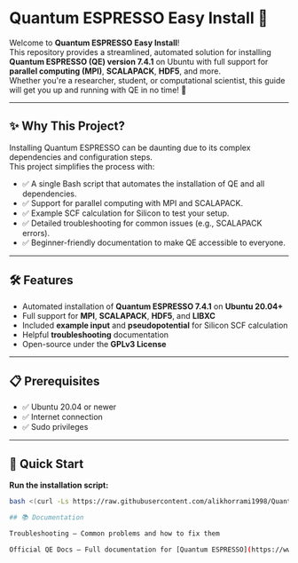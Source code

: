 # Quantum ESPRESSO Easy Install 🚀

Welcome to **Quantum ESPRESSO Easy Install**!  
This repository provides a streamlined, automated solution for installing **Quantum ESPRESSO (QE) version 7.4.1** on Ubuntu with full support for **parallel computing (MPI)**, **SCALAPACK**, **HDF5**, and more.  
Whether you're a researcher, student, or computational scientist, this guide will get you up and running with QE in no time! 🎉

---

## ✨ Why This Project?

Installing Quantum ESPRESSO can be daunting due to its complex dependencies and configuration steps.  
This project simplifies the process with:

- ✅ A single Bash script that automates the installation of QE and all dependencies.  
- ✅ Support for parallel computing with MPI and SCALAPACK.  
- ✅ Example SCF calculation for Silicon to test your setup.  
- ✅ Detailed troubleshooting for common issues (e.g., SCALAPACK errors).  
- ✅ Beginner-friendly documentation to make QE accessible to everyone.

---

## 🛠 Features

- Automated installation of **Quantum ESPRESSO 7.4.1** on **Ubuntu 20.04+**
- Full support for **MPI**, **SCALAPACK**, **HDF5**, and **LIBXC**
- Included **example input** and **pseudopotential** for Silicon SCF calculation
- Helpful **troubleshooting** documentation
- Open-source under the **GPLv3 License**

---

## 📋 Prerequisites

- ✅ Ubuntu 20.04 or newer  
- ✅ Internet connection  
- ✅ Sudo privileges  

---

## 🚀 Quick Start

   
 **Run the installation script:**
   ```bash
bash <(curl -Ls https://raw.githubusercontent.com/alikhorrami1998/Quantum-ESPRESSO/refs/heads/main/install.sh)

## 📚 Documentation

Troubleshooting – Common problems and how to fix them

Official QE Docs – Full documentation for [Quantum ESPRESSO](https://www.quantum-espresso.org/)

